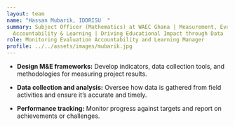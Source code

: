 ```yaml
---
layout: team
name: "Hassan Mubarik, IDDRISU  "
summary: Subject Officer (Mathematics) at WAEC Ghana | Measurement, Evaluation,
  Accountability & Learning | Driving Educational Impact through Data
role: Monitoring Evaluation Accountability and Learning Manager
profile: ../../assets/images/mubarik.jpg
---
```




* **Design M&E frameworks:** Develop indicators, data collection tools, and methodologies for measuring project results.


* **Data collection and analysis:** Oversee how data is gathered from field activities and ensure it’s accurate and timely.

*   **Performance tracking:** Monitor progress against targets and report on achievements or challenges.

